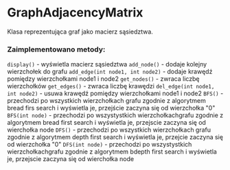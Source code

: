 # GraphAdjacencyMatrix

Klasa reprezentująca graf jako macierz sąsiedztwa.

### Zaimplementowano metody:

`display()` - wyświetla macierz sąsiedztwa
`add_node()` - dodaje kolejny wierzchołek do grafu
`add_edge(int node1, int node2)` - dodaje krawędź pomiędzy wierzchołkami node1 i node2
`get_nodes()` - zwraca liczbę wierzchołków
`get_edges()` - zwraca liczbę krawędzi
`del_edge(int node1, int node2)` - usuwa krawędź pomiędzy wierzchołkami node1 i node2 
`BFS()` - przechodzi po wszystkich wierzchołkach grafu zgodnie
z algorytmem bread firs search i wyświetla je, przejście zaczyna się od wierzchołka "0"
`BFS(int node)` -  przechodzi po wszystystkich wierzchołkachgrafu zgodnie 
z algorytmem bread first search i wyświetla je, przejscie zaczyna się od wierchołka node
`DFS()` - przechodzi po wszystkich wierzchołkach grafu zgodnie 
z algorytmem depth first search i wyświetla je, przejcie zaczyna się od wierzchołka "0"
`DFS(int node)` -  przechodzi po wszystystkich wierzchołkachgrafu zgodnie 
z algorytmem bdepth first search i wyświetla je, przejscie zaczyna się od wierchołka node


